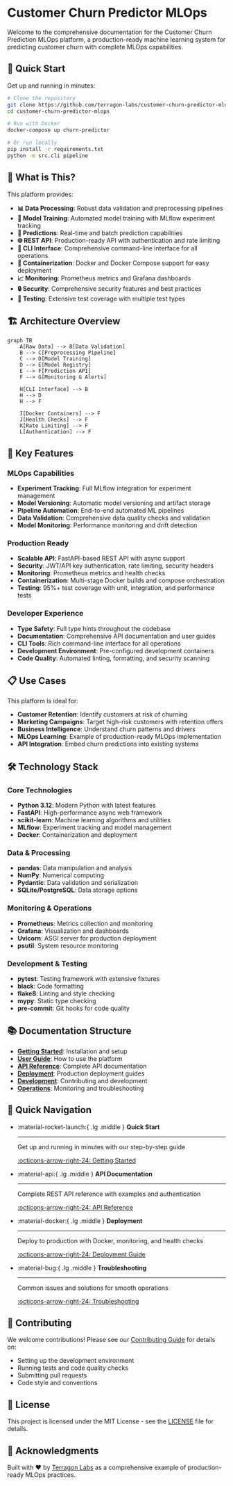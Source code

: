 # Customer Churn Predictor MLOps

Welcome to the comprehensive documentation for the Customer Churn Prediction MLOps platform, a production-ready machine learning system for predicting customer churn with complete MLOps capabilities.

## 🚀 Quick Start

Get up and running in minutes:

```bash
# Clone the repository
git clone https://github.com/terragon-labs/customer-churn-predictor-mlops.git
cd customer-churn-predictor-mlops

# Run with Docker
docker-compose up churn-predictor

# Or run locally
pip install -r requirements.txt
python -m src.cli pipeline
```

## 🎯 What is This?

This platform provides:

- **📊 Data Processing**: Robust data validation and preprocessing pipelines
- **🤖 Model Training**: Automated model training with MLflow experiment tracking
- **🔮 Predictions**: Real-time and batch prediction capabilities
- **🌐 REST API**: Production-ready API with authentication and rate limiting
- **📱 CLI Interface**: Comprehensive command-line interface for all operations
- **🐳 Containerization**: Docker and Docker Compose support for easy deployment
- **📈 Monitoring**: Prometheus metrics and Grafana dashboards
- **🔒 Security**: Comprehensive security features and best practices
- **🧪 Testing**: Extensive test coverage with multiple test types

## 🏗 Architecture Overview

```mermaid
graph TB
    A[Raw Data] --> B[Data Validation]
    B --> C[Preprocessing Pipeline]
    C --> D[Model Training]
    D --> E[Model Registry]
    E --> F[Prediction API]
    F --> G[Monitoring & Alerts]
    
    H[CLI Interface] --> B
    H --> D
    H --> F
    
    I[Docker Containers] --> F
    J[Health Checks] --> F
    K[Rate Limiting] --> F
    L[Authentication] --> F
```

## 🎯 Key Features

### MLOps Capabilities
- **Experiment Tracking**: Full MLflow integration for experiment management
- **Model Versioning**: Automatic model versioning and artifact storage
- **Pipeline Automation**: End-to-end automated ML pipelines
- **Data Validation**: Comprehensive data quality checks and validation
- **Model Monitoring**: Performance monitoring and drift detection

### Production Ready
- **Scalable API**: FastAPI-based REST API with async support
- **Security**: JWT/API key authentication, rate limiting, security headers
- **Monitoring**: Prometheus metrics and health checks
- **Containerization**: Multi-stage Docker builds and compose orchestration
- **Testing**: 95%+ test coverage with unit, integration, and performance tests

### Developer Experience
- **Type Safety**: Full type hints throughout the codebase
- **Documentation**: Comprehensive API documentation and user guides
- **CLI Tools**: Rich command-line interface for all operations
- **Development Environment**: Pre-configured development containers
- **Code Quality**: Automated linting, formatting, and security scanning

## 📋 Use Cases

This platform is ideal for:

- **Customer Retention**: Identify customers at risk of churning
- **Marketing Campaigns**: Target high-risk customers with retention offers
- **Business Intelligence**: Understand churn patterns and drivers
- **MLOps Learning**: Example of production-ready MLOps implementation
- **API Integration**: Embed churn predictions into existing systems

## 🛠 Technology Stack

### Core Technologies
- **Python 3.12**: Modern Python with latest features
- **FastAPI**: High-performance async web framework
- **scikit-learn**: Machine learning algorithms and utilities
- **MLflow**: Experiment tracking and model management
- **Docker**: Containerization and deployment

### Data & Processing
- **pandas**: Data manipulation and analysis
- **NumPy**: Numerical computing
- **Pydantic**: Data validation and serialization
- **SQLite/PostgreSQL**: Data storage options

### Monitoring & Operations
- **Prometheus**: Metrics collection and monitoring
- **Grafana**: Visualization and dashboards
- **Uvicorn**: ASGI server for production deployment
- **psutil**: System resource monitoring

### Development & Testing
- **pytest**: Testing framework with extensive fixtures
- **black**: Code formatting
- **flake8**: Linting and style checking
- **mypy**: Static type checking
- **pre-commit**: Git hooks for code quality

## 📚 Documentation Structure

- **[Getting Started](getting-started/quickstart.md)**: Installation and setup
- **[User Guide](user-guide/cli.md)**: How to use the platform
- **[API Reference](api/overview.md)**: Complete API documentation
- **[Deployment](deployment/docker.md)**: Production deployment guides
- **[Development](development/contributing.md)**: Contributing and development
- **[Operations](operations/monitoring.md)**: Monitoring and troubleshooting

## 🚦 Quick Navigation

<div class="grid cards" markdown>

-   :material-rocket-launch:{ .lg .middle } __Quick Start__

    ---

    Get up and running in minutes with our step-by-step guide

    [:octicons-arrow-right-24: Getting Started](getting-started/quickstart.md)

-   :material-api:{ .lg .middle } __API Documentation__

    ---

    Complete REST API reference with examples and authentication

    [:octicons-arrow-right-24: API Reference](api/overview.md)

-   :material-docker:{ .lg .middle } __Deployment__

    ---

    Deploy to production with Docker, monitoring, and health checks

    [:octicons-arrow-right-24: Deployment Guide](deployment/docker.md)

-   :material-bug:{ .lg .middle } __Troubleshooting__

    ---

    Common issues and solutions for smooth operations

    [:octicons-arrow-right-24: Troubleshooting](operations/troubleshooting.md)

</div>

## 🤝 Contributing

We welcome contributions! Please see our [Contributing Guide](development/contributing.md) for details on:

- Setting up the development environment
- Running tests and code quality checks
- Submitting pull requests
- Code style and conventions

## 📄 License

This project is licensed under the MIT License - see the [LICENSE](https://github.com/terragon-labs/customer-churn-predictor-mlops/blob/main/LICENSE) file for details.

## 🙏 Acknowledgments

Built with ❤️ by [Terragon Labs](https://terragon-labs.com) as a comprehensive example of production-ready MLOps practices.